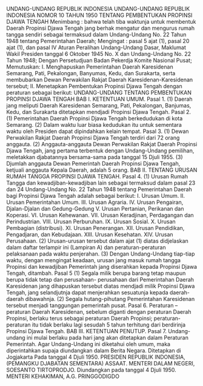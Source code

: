  UNDANG-UNDANG REPUBLIK INDONESIA UNDANG-UNDANG REPUBLIK INDONESIA NOMOR 10 TAHUN 1950 TENTANG PEMBENTUKAN PROPINSI DJAWA TENGAH
Menimbang :
 bahwa telah tiba waktunja untuk membentuk Daerah Propinsi Djawa Tengah jang berhak mengatur dan mengurus rumah tangga sendiri sebagai termaksud dalam Undang-Undang No. 22 Tahun 1948 tentang Pemerintahan Daerah;
Mengingat :
 pasal 5 ajat (1), pasal 20 ajat (1), dan pasal IV Aturan Peralihan Undang-Undang Dasar, Maklumat Wakil Presiden tanggal 6 Oktober 1945 No. X dan Undang-Undang No. 22 Tahun 1948; Dengan Persetudjuan Badan Pekerdja Komite Nasional Pusat; Memutuskan: I. Menghapuskan Pemerintahan Daerah Karesidenan Semarang, Pati, Pekalongan, Banyumas, Kedu, dan Surakarta, serta membubarkan Dewan Perwakilan Rakjat Daerah Karesidenan-Karesidenan tersebut; II. Menetapkan Pembentukan Propinsi Djawa Tengah dengan peraturan sebagai berikut: UNDANG-UNDANG TENTANG PEMBENTUKAN PROPINSI DJAWA TENGAH BAB I. KETENTUAN UMUM. Pasal 1.
(1) Daerah jang meliputi Daerah Karesidenan Semarang, Pati, Pekalongan, Banjumas, Kedu, dan Surakarta ditetapkan mendjadi Propinsi Djawa Tengah. Pasal 2.
(1) Pemerintahan Daerah Propinsi Djawa Tengah berkedudukan di kota Semarang.
(2) Dalam waktu luar biasa kedudukan itu untuk sementara waktu oleh Presiden dapat dipindahkan kelain tempat. Pasal 3.
(1) Dewan Perwakilan Rakjat Daerah Propinsi Djawa Tengah terdiri dari 72 orang anggauta.
(2) Anggauta-anggauta Dewan Perwakilan Rakjat Daerah Propinsi Djawa Tengah, jang pertama terbentuk dengan Undang-Undang pemilihan, meletakkan djabatannya bersama-sama pada tanggal 15 Djuli 1955.
(3) Djumlah anggauta Dewan Pemerintah Daerah Propinsi Djawa Tengah, ketjuali anggauta Kepala Daerah, adalah 5 orang. BAB II. TENTANG URUSAN RUMAH TANGGA PROPINSI DJAWA TENGAH. Pasal 4.
(1) Urusan Rumah Tangga dan kewadjiban-kewadjiban lain sebagai termaksud dalam pasal 23 dan 24 Undang-Undang No. 22 Tahun 1948 tentang Pemerintahan Daerah bagi Propinsi Djawa Tengah adalah sebagai berikut: I. Urusan Umum. II. Urusan Pemerintahan Umum. III. Urusan Agraria. IV. Urusan Pengairan, Djalan-Djalan dan Gedung-Gedung V. Urusan Pertanian, Perikanan dan Koperasi. VI. Urusan Kehewanan. VII. Urusan Keradjinan, Perdagangan dan Perindustrian. VIII. Urusan Perburuhan. IX. Urusan Sosial. X. Urusan Pembagian (distribusi). XI. Urusan Penerangan. XII. Urusan Pendidikan, Pengadjaran, dan Kebudajaan. XIII. Urusan Kesehatan. XIV. Urusan Perusahaan.
(2) Urusan-urusan tersebut dalam ajat (1) diatas didjelaskan dalam daftar terlampir ini (Lampiran A) dan peraturan-peraturan pelaksanaan pada waktu penjerahan.
(3) Dengan Undang-Undang tiap-tiap waktu, dengan mengingat keadaan, urusan jang masuk rumah tangga Propinsi dan kewadjiban Pemerintah jang diserahkan kepada Propinsi Djawa Tengah, ditambah.
Pasal 5
(1) Segala milik berupa barang tetap maupun berupa tidak tetap dan perusahaan- perusahaan dari Pemerintahan Daerah Karesidenan jang dihapuskan tersebut diatas mendjadi milik Propinsi Djawa Tengah, jang selandjutnja dapat menjerahkan sesuatunja kepada daerah-daerah dibawahnja.
(2) Segala hutang-pihutang Pemerintahan Karesidenan tersebut menjadi tanggungan pemerintah pusat. Pasal 6. Peraturan –peraturan Daerah Karesidenan, sebelum diganti dengan peraturan Daerah Propinsi, berlaku terus sebagai peraturan Daerah Propinsi; peraturan-peraturan itu tidak berlaku lagi sesudah 5 tahun terhitung dari berdirinja Propinsi Djawa Tengah. BAB III. KETENTUAN PENUTUP. Pasal 7. Undang-undang ini mulai berlaku pada hari jang akan ditetapkan dalam Peraturan Pemerintah. Agar Undang-Undang ini diketahui oleh umum, maka diperintahkan supaja diundangkan dalam Berita Negara. Ditetapkan di Jogjakarta Pada tanggal 4 Djuli 1950. PRESIDEN REPUBLIK INDONESIA, (PEMANGKU DJABATAN SEMENTARA) ASSAAT. MENTERI DALAM NEGERI, SOESANTO TIRTOPRODJO. Diundangkan pada tanggal 4 Djuli 1950. MENTERI KEHAKIMAN, A.G. PRINGGODIGDO